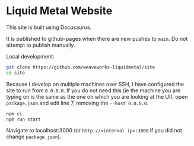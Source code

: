# Liquid Metal Website

This site is built using Docusaurus.

It is published to github-pages when there are new pushes to `main`. Do not attempt
to publish manually.

Local development:

```bash
git clone https://github.com/weaveworks-liquidmetal/site
cd site
```

Because I develop on multiple machines over SSH, I have configured the site to run
from `0.0.0.0`. If you do not need this (ie the machine you are typing on is the
same as the one on which you are looking at the UI), open `package.json` and edit
line 7, removing the `--host 0.0.0.0`.

```bash
npm ci
npm run start
```

Navigate to localhost:3000 (or `http://<internal ip>:3000` if you did not change `package.json`).

